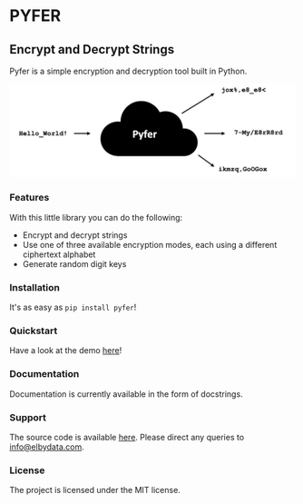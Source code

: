 # PYFER

## Encrypt and Decrypt Strings

Pyfer is a simple encryption and decryption tool built in Python. 

![pyfer_cover](aux/rm_cover.jpg)

### Features

With this little library you can do the following:

 - Encrypt and decrypt strings
 - Use one of three available encryption modes, each using a different ciphertext alphabet
 - Generate random digit keys

### Installation

It's as easy as `pip install pyfer`!

### Quickstart

Have a look at the demo [here](https://github.com/elbydata/pyfer/blob/master/demos/demo.ipynb)!

### Documentation

Documentation is currently available in the form of docstrings.
 
### Support

The source code is available [here](https://github.com/elbydata/pyfer/tree/master/pyfer).
Please direct any queries to info@elbydata.com.

### License

The project is licensed under the MIT license.